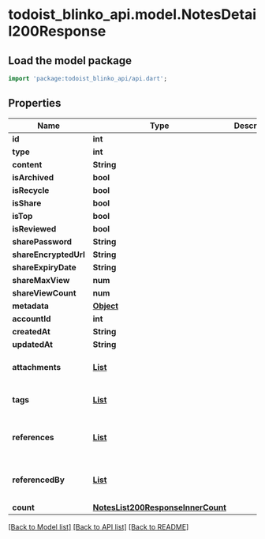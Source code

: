 # todoist_blinko_api.model.NotesDetail200Response

## Load the model package
```dart
import 'package:todoist_blinko_api/api.dart';
```

## Properties
Name | Type | Description | Notes
------------ | ------------- | ------------- | -------------
**id** | **int** |  | 
**type** | **int** |  | 
**content** | **String** |  | 
**isArchived** | **bool** |  | 
**isRecycle** | **bool** |  | 
**isShare** | **bool** |  | 
**isTop** | **bool** |  | 
**isReviewed** | **bool** |  | 
**sharePassword** | **String** |  | 
**shareEncryptedUrl** | **String** |  | [optional] 
**shareExpiryDate** | **String** |  | [optional] 
**shareMaxView** | **num** |  | [optional] 
**shareViewCount** | **num** |  | [optional] 
**metadata** | [**Object**](.md) |  | [optional] 
**accountId** | **int** |  | 
**createdAt** | **String** |  | 
**updatedAt** | **String** |  | 
**attachments** | [**List<NotesList200ResponseInnerAttachmentsInner>**](NotesList200ResponseInnerAttachmentsInner.md) |  | [default to const []]
**tags** | [**List<NotesList200ResponseInnerTagsInner>**](NotesList200ResponseInnerTagsInner.md) |  | [default to const []]
**references** | [**List<NotesList200ResponseInnerReferencesInner>**](NotesList200ResponseInnerReferencesInner.md) |  | [optional] [default to const []]
**referencedBy** | [**List<NotesList200ResponseInnerReferencedByInner>**](NotesList200ResponseInnerReferencedByInner.md) |  | [optional] [default to const []]
**count** | [**NotesList200ResponseInnerCount**](NotesList200ResponseInnerCount.md) |  | 

[[Back to Model list]](../README.md#documentation-for-models) [[Back to API list]](../README.md#documentation-for-api-endpoints) [[Back to README]](../README.md)


